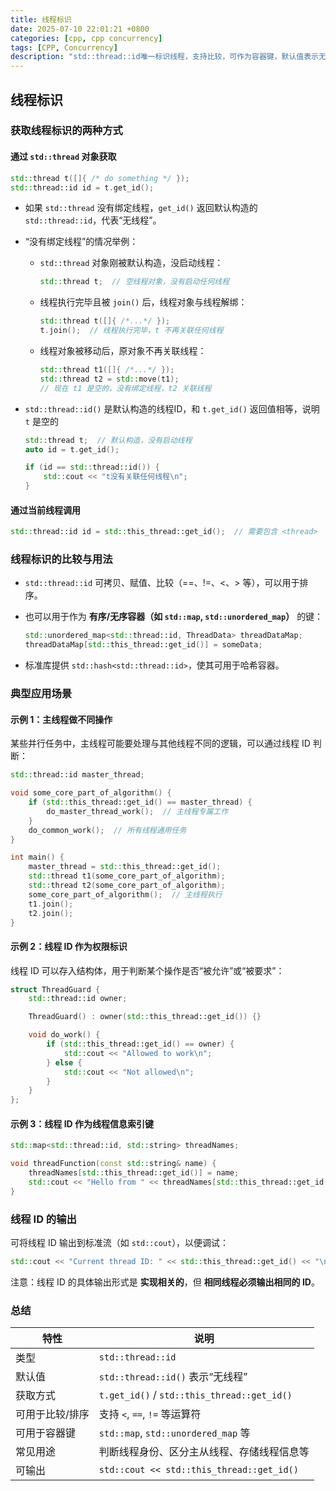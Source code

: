 ```yaml
---
title: 线程标识
date: 2025-07-10 22:01:21 +0800
categories: [cpp, cpp concurrency]
tags: [CPP, Concurrency]
description: "std::thread::id唯一标识线程，支持比较，可作为容器键，默认值表示无线程。"
---
```

## 线程标识

### 获取线程标识的两种方式

#### 通过 `std::thread` 对象获取

```cpp
std::thread t([]{ /* do something */ });
std::thread::id id = t.get_id();
```

- 如果 `std::thread` 没有绑定线程，`get_id()` 返回默认构造的 `std::thread::id`，代表“无线程”。

- “没有绑定线程”的情况举例：

  - `std::thread` 对象刚被默认构造，没启动线程：

    ```cpp
    std::thread t;  // 空线程对象，没有启动任何线程
    ```

  - 线程执行完毕且被 `join()` 后，线程对象与线程解绑：

    ```cpp
    std::thread t([]{ /*...*/ });
    t.join();  // 线程执行完毕，t 不再关联任何线程
    ```

  - 线程对象被移动后，原对象不再关联线程：

    ```cpp
    std::thread t1([]{ /*...*/ });
    std::thread t2 = std::move(t1);
    // 现在 t1 是空的，没有绑定线程，t2 关联线程
    ```

- `std::thread::id()` 是默认构造的线程ID，和 `t.get_id()` 返回值相等，说明 `t` 是空的

  ```cpp
  std::thread t;  // 默认构造，没有启动线程
  auto id = t.get_id();
  
  if (id == std::thread::id()) {
      std::cout << "t没有关联任何线程\n";
  }
  ```

#### 通过当前线程调用

```cpp
std::thread::id id = std::this_thread::get_id();  // 需要包含 <thread>
```

### 线程标识的比较与用法

- `std::thread::id` 可拷贝、赋值、比较（==、!=、<、> 等），可以用于排序。

- 也可以用于作为 **有序/无序容器（如 `std::map`, `std::unordered_map`）** 的键：

  ```cpp
  std::unordered_map<std::thread::id, ThreadData> threadDataMap;
  threadDataMap[std::this_thread::get_id()] = someData;
  ```

- 标准库提供 `std::hash<std::thread::id>`，使其可用于哈希容器。

### 典型应用场景

#### 示例 1：主线程做不同操作

某些并行任务中，主线程可能要处理与其他线程不同的逻辑，可以通过线程 ID 判断：

```cpp
std::thread::id master_thread;

void some_core_part_of_algorithm() {
    if (std::this_thread::get_id() == master_thread) {
        do_master_thread_work();  // 主线程专属工作
    }
    do_common_work();  // 所有线程通用任务
}

int main() {
    master_thread = std::this_thread::get_id();
    std::thread t1(some_core_part_of_algorithm);
    std::thread t2(some_core_part_of_algorithm);
    some_core_part_of_algorithm();  // 主线程执行
    t1.join();
    t2.join();
}
```

####  示例 2：线程 ID 作为权限标识

线程 ID 可以存入结构体，用于判断某个操作是否“被允许”或“被要求”：

```cpp
struct ThreadGuard {
    std::thread::id owner;

    ThreadGuard() : owner(std::this_thread::get_id()) {}

    void do_work() {
        if (std::this_thread::get_id() == owner) {
            std::cout << "Allowed to work\n";
        } else {
            std::cout << "Not allowed\n";
        }
    }
};
```

#### 示例 3：线程 ID 作为线程信息索引键

```cpp
std::map<std::thread::id, std::string> threadNames;

void threadFunction(const std::string& name) {
    threadNames[std::this_thread::get_id()] = name;
    std::cout << "Hello from " << threadNames[std::this_thread::get_id()] << "\n";
}
```

### 线程 ID 的输出

可将线程 ID 输出到标准流（如 `std::cout`），以便调试：

```cpp
std::cout << "Current thread ID: " << std::this_thread::get_id() << "\n";
```

注意：线程 ID 的具体输出形式是 **实现相关的**，但 **相同线程必须输出相同的 ID**。

### 总结

| 特性            | 说明                                        |
| --------------- | ------------------------------------------- |
| 类型            | `std::thread::id`                           |
| 默认值          | `std::thread::id()` 表示“无线程”            |
| 获取方式        | `t.get_id()` / `std::this_thread::get_id()` |
| 可用于比较/排序 | 支持 `<`, `==`, `!=` 等运算符               |
| 可用于容器键    | `std::map`, `std::unordered_map` 等         |
| 常见用途        | 判断线程身份、区分主从线程、存储线程信息等  |
| 可输出          | `std::cout << std::this_thread::get_id()`   |

